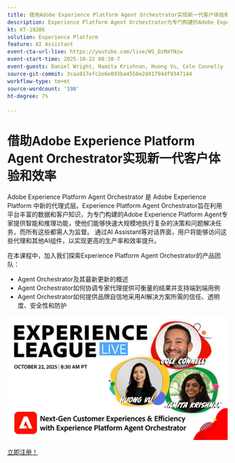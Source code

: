 ```yaml
---
title: 使用Adobe Experience Platform Agent Orchestrator实现新一代客户体验和效率
description: Experience Platform Agent Orchestrator为专门构建的Adobe Experience Platform Agent专家提供智能和推理功能，使他们能够快速大规模地执行复杂的决策和问题解决任务。
kt: KT-19206
solution: Experience Platform
feature: AI Assistant
event-cta-url-live: https://youtube.com/live/WS_DzRmYNzw
event-start-time: 2025-10-22 08:30-7
event-guests: Daniel Wright, Namita Krishnan, Huong Vu, Cole Connelly
source-git-commit: 3caa917efc2e6e093ba4550e2d41794df9347144
workflow-type: tm+mt
source-wordcount: '198'
ht-degree: 7%

---
```


# 借助Adobe Experience Platform Agent Orchestrator实现新一代客户体验和效率

Adobe Experience Platform Agent Orchestrator 是 Adobe Experience Platform 中新的代理式层。Experience Platform Agent Orchestrator旨在利用平台丰富的数据和客户知识，为专门构建的Adobe Experience Platform Agent专家提供智能和推理功能，使他们能够快速大规模地执行复杂的决策和问题解决任务，而所有这些都需人为监督。 通过AI Assistant等对话界面，用户将能够访问这些代理和其他AI组件，以实现更高的生产率和效率提升。

在本课程中，加入我们探索Experience Platform Agent Orchestrator的产品团队：

* Agent Orchestrator及其最新更新的概述
* Agent Orchestrator如何协调专家代理提供可衡量的结果并支持端到端用例
* Agent Orchestrator如何提供品牌自信地采用AI解决方案所需的信任、透明度、安全性和防护

[![ExL LIVE 2024年1月17日](assets/WebBanner-v2-Oct22-2025.jpg)](https://engage.adobe.com/ExpLeagueLive-251022.html)

[立即注册！](https://engage.adobe.com/ExpLeagueLive-251022.html)
